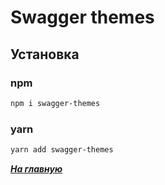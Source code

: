 # Swagger themes

## Установка
### npm
```bash
npm i swagger-themes
```
### yarn
```bash
yarn add swagger-themes
```

[**_На главную_**](../README.md)